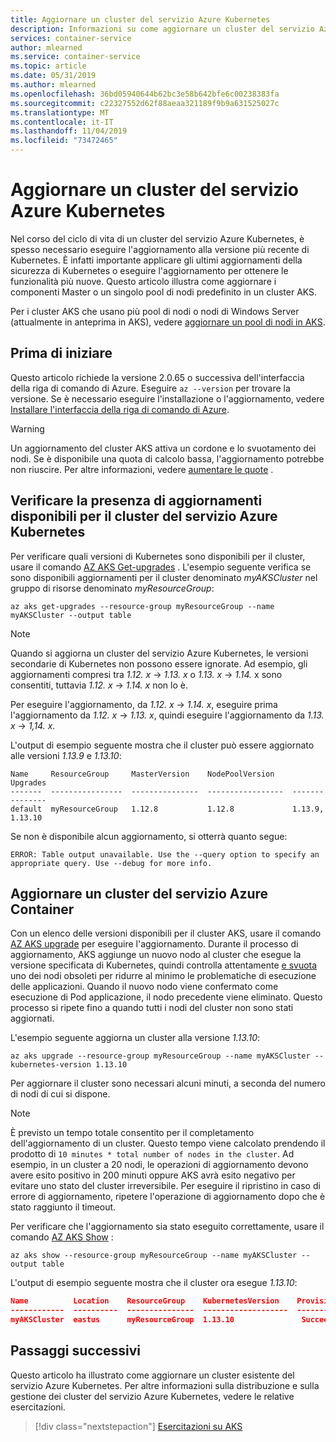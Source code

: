 ```yaml
---
title: Aggiornare un cluster del servizio Azure Kubernetes
description: Informazioni su come aggiornare un cluster del servizio Azure Kubernetes
services: container-service
author: mlearned
ms.service: container-service
ms.topic: article
ms.date: 05/31/2019
ms.author: mlearned
ms.openlocfilehash: 36bd05940644b62bc3e58b642bfe6c00238383fa
ms.sourcegitcommit: c22327552d62f88aeaa321189f9b9a631525027c
ms.translationtype: MT
ms.contentlocale: it-IT
ms.lasthandoff: 11/04/2019
ms.locfileid: "73472465"
---
```

# <a name="upgrade-an-azure-kubernetes-service-aks-cluster"></a>Aggiornare un cluster del servizio Azure Kubernetes

Nel corso del ciclo di vita di un cluster del servizio Azure Kubernetes, è spesso necessario eseguire l'aggiornamento alla versione più recente di Kubernetes. È infatti importante applicare gli ultimi aggiornamenti della sicurezza di Kubernetes o eseguire l'aggiornamento per ottenere le funzionalità più nuove. Questo articolo illustra come aggiornare i componenti Master o un singolo pool di nodi predefinito in un cluster AKS.

Per i cluster AKS che usano più pool di nodi o nodi di Windows Server (attualmente in anteprima in AKS), vedere [aggiornare un pool di nodi in AKS][nodepool-upgrade].

## <a name="before-you-begin"></a>Prima di iniziare

Questo articolo richiede la versione 2.0.65 o successiva dell'interfaccia della riga di comando di Azure. Eseguire `az --version` per trovare la versione. Se è necessario eseguire l'installazione o l'aggiornamento, vedere [Installare l'interfaccia della riga di comando di Azure][azure-cli-install].

> [!WARNING]
> Un aggiornamento del cluster AKS attiva un cordone e lo svuotamento dei nodi. Se è disponibile una quota di calcolo bassa, l'aggiornamento potrebbe non riuscire.  Per altre informazioni, vedere [aumentare le quote](https://docs.microsoft.com/azure/azure-supportability/resource-manager-core-quotas-request?branch=pr-en-us-83289) .

## <a name="check-for-available-aks-cluster-upgrades"></a>Verificare la presenza di aggiornamenti disponibili per il cluster del servizio Azure Kubernetes

Per verificare quali versioni di Kubernetes sono disponibili per il cluster, usare il comando [AZ AKS Get-upgrades][az-aks-get-upgrades] . L'esempio seguente verifica se sono disponibili aggiornamenti per il cluster denominato *myAKSCluster* nel gruppo di risorse denominato *myResourceGroup*:

```azurecli-interactive
az aks get-upgrades --resource-group myResourceGroup --name myAKSCluster --output table
```

> [!NOTE]
> Quando si aggiorna un cluster del servizio Azure Kubernetes, le versioni secondarie di Kubernetes non possono essere ignorate. Ad esempio, gli aggiornamenti compresi tra *1.12. x* -> *1.13. x* o *1.13. x* -> *1.14.* x sono consentiti, tuttavia *1.12. x* -> *1.14. x* non lo è.
>
> Per eseguire l'aggiornamento, da *1.12. x* -> *1.14. x*, eseguire prima l'aggiornamento da *1.12. x* -> *1.13. x*, quindi eseguire l'aggiornamento da *1.13. x* -> *1,14. x*.

L'output di esempio seguente mostra che il cluster può essere aggiornato alle versioni *1.13.9* e *1.13.10*:

```console
Name     ResourceGroup     MasterVersion    NodePoolVersion    Upgrades
-------  ----------------  ---------------  -----------------  ---------------
default  myResourceGroup   1.12.8           1.12.8             1.13.9, 1.13.10
```
Se non è disponibile alcun aggiornamento, si otterrà quanto segue:
```console
ERROR: Table output unavailable. Use the --query option to specify an appropriate query. Use --debug for more info.
```

## <a name="upgrade-an-aks-cluster"></a>Aggiornare un cluster del servizio Azure Container

Con un elenco delle versioni disponibili per il cluster AKS, usare il comando [AZ AKS upgrade][az-aks-upgrade] per eseguire l'aggiornamento. Durante il processo di aggiornamento, AKS aggiunge un nuovo nodo al cluster che esegue la versione specificata di Kubernetes, quindi controlla attentamente [e svuota][kubernetes-drain] uno dei nodi obsoleti per ridurre al minimo le problematiche di esecuzione delle applicazioni. Quando il nuovo nodo viene confermato come esecuzione di Pod applicazione, il nodo precedente viene eliminato. Questo processo si ripete fino a quando tutti i nodi del cluster non sono stati aggiornati.

L'esempio seguente aggiorna un cluster alla versione *1.13.10*:

```azurecli-interactive
az aks upgrade --resource-group myResourceGroup --name myAKSCluster --kubernetes-version 1.13.10
```

Per aggiornare il cluster sono necessari alcuni minuti, a seconda del numero di nodi di cui si dispone. 

> [!NOTE]
> È previsto un tempo totale consentito per il completamento dell'aggiornamento di un cluster. Questo tempo viene calcolato prendendo il prodotto di `10 minutes * total number of nodes in the cluster`. Ad esempio, in un cluster a 20 nodi, le operazioni di aggiornamento devono avere esito positivo in 200 minuti oppure AKS avrà esito negativo per evitare uno stato del cluster irreversibile. Per eseguire il ripristino in caso di errore di aggiornamento, ripetere l'operazione di aggiornamento dopo che è stato raggiunto il timeout.

Per verificare che l'aggiornamento sia stato eseguito correttamente, usare il comando [AZ AKS Show][az-aks-show] :

```azurecli-interactive
az aks show --resource-group myResourceGroup --name myAKSCluster --output table
```

L'output di esempio seguente mostra che il cluster ora esegue *1.13.10*:

```json
Name          Location    ResourceGroup    KubernetesVersion    ProvisioningState    Fqdn
------------  ----------  ---------------  -------------------  -------------------  ---------------------------------------------------------------
myAKSCluster  eastus      myResourceGroup  1.13.10               Succeeded            myaksclust-myresourcegroup-19da35-90efab95.hcp.eastus.azmk8s.io
```

## <a name="next-steps"></a>Passaggi successivi

Questo articolo ha illustrato come aggiornare un cluster esistente del servizio Azure Kubernetes. Per altre informazioni sulla distribuzione e sulla gestione dei cluster del servizio Azure Kubernetes, vedere le relative esercitazioni.

> [!div class="nextstepaction"]
> [Esercitazioni su AKS][aks-tutorial-prepare-app]

<!-- LINKS - external -->
[kubernetes-drain]: https://kubernetes.io/docs/tasks/administer-cluster/safely-drain-node/

<!-- LINKS - internal -->
[aks-tutorial-prepare-app]: ./tutorial-kubernetes-prepare-app.md
[azure-cli-install]: /cli/azure/install-azure-cli
[az-aks-get-upgrades]: /cli/azure/aks#az-aks-get-upgrades
[az-aks-upgrade]: /cli/azure/aks#az-aks-upgrade
[az-aks-show]: /cli/azure/aks#az-aks-show
[nodepool-upgrade]: use-multiple-node-pools.md#upgrade-a-node-pool
